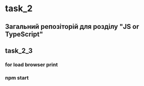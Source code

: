 # task_2

## Загальний репозіторій для розділу "JS or TypeScript"

## task_2_3

### for load browser print

### npm start
